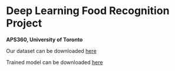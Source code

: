 # Deep Learning Food Recognition Project

**APS360, University of Toronto**

Our dataset can be downloaded [here](https://drive.google.com/open?id=14NnjKISg5h9IkCz1C-myzXP45DrM9kJI)

Trained model can be downloaded [here](https://drive.google.com/open?id=1MEDOfGIKQlbRX29Av4v1ArhSzb7H5iXG)


